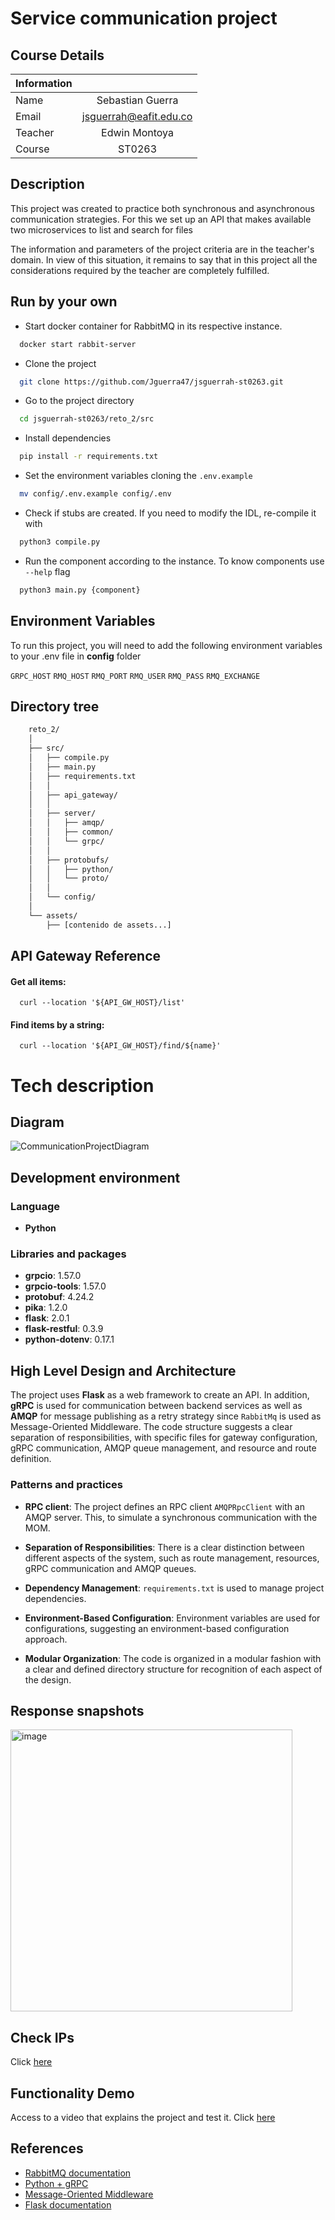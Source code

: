 # Service communication project


## Course Details


| Information  |                   |
|--------------|      :-----:      |
| Name    | Sebastian Guerra       |
| Email   | jsguerrah@eafit.edu.co |
| Teacher | Edwin Montoya          |
| Course  | ST0263                 |

## Description

This project was created to practice both synchronous and asynchronous communication strategies. For this we set up an API that makes available two microservices to list and search for files

The information and parameters of the project criteria are in the teacher's domain. In view of this situation, it remains to say that in this project all the considerations required by the teacher are completely fulfilled.
## Run by your own

- Start docker container for RabbitMQ in its respective instance.

```bash
  docker start rabbit-server
```

- Clone the project

```bash
  git clone https://github.com/Jguerra47/jsguerrah-st0263.git
```

- Go to the project directory

```bash
  cd jsguerrah-st0263/reto_2/src
```

- Install dependencies

```bash
  pip install -r requirements.txt
```

- Set the environment variables cloning the `.env.example`

```bash
  mv config/.env.example config/.env
```

- Check if stubs are created. If you need to modify the IDL, re-compile it with

```bash
  python3 compile.py
```

- Run the component according to the instance. To know components use `--help` flag

```bash
  python3 main.py {component}
```

## Environment Variables

To run this project, you will need to add the following environment variables to your .env file in **config** folder

`GRPC_HOST`
`RMQ_HOST`
`RMQ_PORT`
`RMQ_USER`
`RMQ_PASS`
`RMQ_EXCHANGE`

## Directory tree
```bash
    reto_2/
    │
    ├── src/
    │   ├── compile.py
    │   ├── main.py
    │   ├── requirements.txt
    │   │
    │   ├── api_gateway/
    │   │
    │   ├── server/
    │   │   ├── amqp/
    │   │   ├── common/
    │   │   └── grpc/
    │   │
    │   ├── protobufs/
    │   │   ├── python/
    │   │   └── proto/
    │   │
    │   └── config/
    │
    └── assets/
        ├── [contenido de assets...]
```
## API Gateway Reference

#### Get all items:

```http
  curl --location '${API_GW_HOST}/list'
```

#### Find items by a string:

```http
  curl --location '${API_GW_HOST}/find/${name}'
```

# Tech description

## Diagram

![CommunicationProjectDiagram](https://github.com/Jguerra47/jsguerrah-st0263/assets/68879896/ad116a72-dc5b-47d7-a1f0-95ee725c235d)

## Development environment

### Language
- **Python**

### Libraries and packages
- **grpcio**: 1.57.0
- **grpcio-tools**: 1.57.0
- **protobuf**: 4.24.2
- **pika**: 1.2.0
- **flask**: 2.0.1
- **flask-restful**: 0.3.9
- **python-dotenv**: 0.17.1

## High Level Design and Architecture

The project uses **Flask** as a web framework to create an API. In addition, **gRPC** is used for communication between backend services as well as **AMQP** for message publishing as a retry strategy since `RabbitMq` is used as Message-Oriented Middleware. The code structure suggests a clear separation of responsibilities, with specific files for gateway configuration, gRPC communication, AMQP queue management, and resource and route definition.

### Patterns and practices

- **RPC client**: The project defines an RPC client `AMQPRpcClient` with an AMQP server. This, to simulate a synchronous communication with the MOM.

- **Separation of Responsibilities**: There is a clear distinction between different aspects of the system, such as route management, resources, gRPC communication and AMQP queues.

- **Dependency Management**: `requirements.txt` is used to manage project dependencies.

- **Environment-Based Configuration**: Environment variables are used for configurations, suggesting an environment-based configuration approach.

- **Modular Organization**: The code is organized in a modular fashion with a clear and defined directory structure for recognition of each aspect of the design.
## Response snapshots

<img width="451" alt="image" src="https://github.com/Jguerra47/jsguerrah-st0263/assets/68879896/bc3bcd09-d8b9-4232-9b9b-f315ec30ff96">

## Check IPs
Click [here](https://github.com/Jguerra47/jsguerrah-st0263/tree/main/reto_2/src/config)

## Functionality Demo
Access to a video that explains the project and test it. Click [here](https://drive.google.com/file/d/1lkoMbLLo_4g6_JrnPRfvipHvjW-7xCEZ/view?usp=sharing)

## References

- [RabbitMQ documentation](https://www.rabbitmq.com/getstarted.html)
- [Python + gRPC](https://www.youtube.com/watch?v=E0CaocyNYKg)
- [Message-Oriented Middleware](https://www.geeksforgeeks.org/what-is-message-oriented-middleware-mom/)
- [Flask documentation](https://flask.palletsprojects.com/en/2.3.x/)
